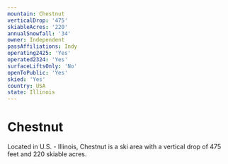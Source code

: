 ```yaml
---
mountain: Chestnut
verticalDrop: '475'
skiableAcres: '220'
annualSnowfall: '34'
owner: Independent
passAffiliations: Indy
operating2425: 'Yes'
operated2324: 'Yes'
surfaceLiftsOnly: 'No'
openToPublic: 'Yes'
skied: 'Yes'
country: USA
state: Illinois
---
```


# Chestnut

Located in U.S. - Illinois, Chestnut is a ski area with a vertical drop of 475 feet and 220 skiable acres.
